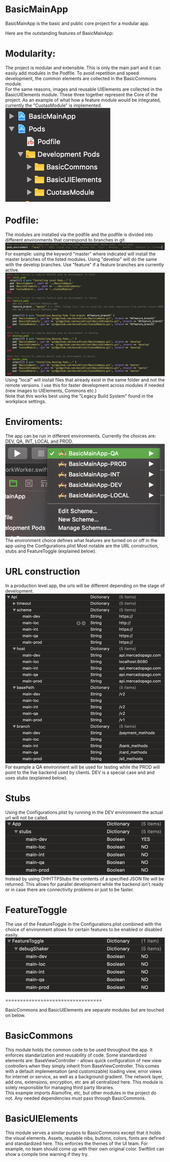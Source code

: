 # BasicMainApp
BasicMainApp is the basic and public core project for a modular app.

Here are the outstanding features of BasicMainApp:

# Modularity:
The project is modular and extensible.  This is only the main part and it can easily add modules in the Podfile.  To avoid repetition and speed development, the common elements are collected in the BasicCommons module.  
For the same reasons, images and reusable UIElements are collected in the BasicUIElements module.
These three together represent the Core of the project.
As an example of what how a feature module would be integrated, currently the "CuotasModule" is implemented.
![](READMEimages/modularityImage.png)

# Podfile:
The modules are installed via the podfile and the podfile is divided into different environments that correspond to branches in git.
![](READMEimages/podChooser.png)
For example: using the keyword "master" where indicated will install the master branches of the listed modules.
Using "develop" will do the same with the develop branches.
Use "feature" if a feature branches are currently active.
![](READMEimages/podEnvironments.png)
Using "local" will install files that already exist in the same folder and not the remote versions. I use this for faster development across modules if needed (new images to UIElements, Commons etc.)  
Note that this works best using the "Legacy Build System" found in the workplace settings.

# Enviroments:
The app can be run in different environments.  Currently the choices are: DEV, QA, INT, LOCAL and PROD. 
![](READMEimages/runEnvironments.png)
The environment choice defines what features are turned on or off in the app using the Configurations.plist
Most notable are the URL construction, stubs and FeatureToggle (explained below).

# URL construction
In a production level app, the urls will be different depending on the stage of development.  
![](READMEimages/urlConstruction.png)
For example a QA environment will be used for testing while the PROD will point to the live backend used by clients. 
DEV is a special case and and uses stubs (explained below).

# Stubs
Using the Configurations.plist by running in the DEV environment the actual url will not be called.  
![](READMEimages/stubs.png)
Instead by using OHHTTPStubs the contents of a specified JSON file will be returned.  This allows for parallel development while the backend isn't ready or in case there are connectivity problems or just to be faster.

# FeatureToggle
The use of the FeatureToggle in the Configurations.plist combined with the choice of environment allows for certain features to be enabled or disabled easily.
![](READMEimages/featureToggle.png)

=================================

BasicCommons and BasicUIElements are separate modules but are touched on below.

# BasicCommons
This module holds the common code to be used throughout the app.  It enforces standarization and reusability of code.
Some standardized elements are:
BaseViewController - allows quick configuration of new view controllers when they simply inherit from BaseViewController.  This comes with a default implementation (and customizable) loading view, error views for internet or service,  as well as a background gradient.
The network layer, add ons, extensions, encryption, etc are all centralized here.
This module is solely responsible for managing third party libraries.  
This example imports Alamofire, etc, but other modules in the project do not.  Any needed dependencies must pass through BasicCommons.

# BasicUIElements
This module serves a similar purpos to BasicCommons except that it holds the visual elements.
Assets, reusable nibs, buttons, colors, fonts are defined and standardized here.
This enforces the themes of the UI team.  For example, no team should come up with their own original color.  Swiftlint can show a compile time warning if they try.
